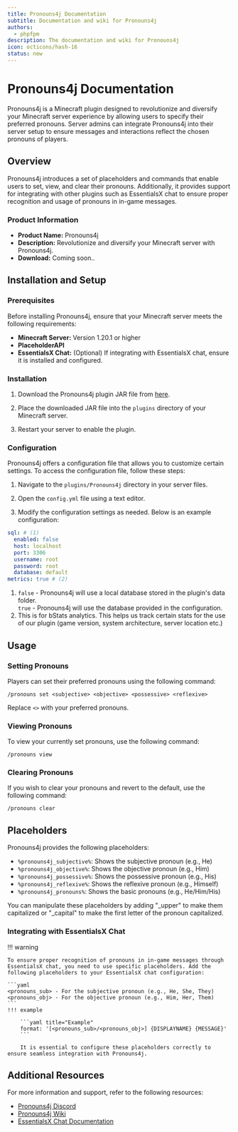 ```yaml
---
title: Pronouns4j Documentation
subtitle: Documentation and wiki for Pronouns4j
authors:
  - phpfpm
description: The documentation and wiki for Pronouns4j
icon: octicons/hash-16
status: new
---
```


# Pronouns4j Documentation

Pronouns4j is a Minecraft plugin designed to revolutionize and diversify your Minecraft server experience by allowing users to specify their preferred pronouns. Server admins can integrate Pronouns4j into their server setup to ensure messages and interactions reflect the chosen pronouns of players.

## Overview

Pronouns4j introduces a set of placeholders and commands that enable users to set, view, and clear their pronouns. Additionally, it provides support for integrating with other plugins such as EssentialsX chat to ensure proper recognition and usage of pronouns in in-game messages.

### Product Information

- **Product Name:** Pronouns4j
- **Description:** Revolutionize and diversify your Minecraft server with Pronouns4j.
- **Download:** Coming soon..

## Installation and Setup

### Prerequisites

Before installing Pronouns4j, ensure that your Minecraft server meets the following requirements:

- **Minecraft Server:** Version 1.20.1 or higher
- **PlaceholderAPI**
- **EssentialsX Chat:** (Optional) If integrating with EssentialsX chat, ensure it is installed and configured.

### Installation

1. Download the Pronouns4j plugin JAR file from [here](#).

2. Place the downloaded JAR file into the `plugins` directory of your Minecraft server.

3. Restart your server to enable the plugin.

### Configuration

Pronouns4j offers a configuration file that allows you to customize certain settings. To access the configuration file, follow these steps:

1. Navigate to the `plugins/Pronouns4j` directory in your server files.

2. Open the `config.yml` file using a text editor.

3. Modify the configuration settings as needed. Below is an example configuration:

```yaml
sql: # (1)
  enabled: false
  host: localhost
  port: 3306
  username: root
  password: root
  database: default
metrics: true # (2)
```

1. `false` - Pronouns4j will use a local database stored in the plugin's data folder.  
`true` - Pronouns4j will use the database provided in the configuration.
2. This is for bStats analytics. This helps us track certain stats for the use of our plugin (game version, system architecture, server location etc.)

## Usage

### Setting Pronouns

Players can set their preferred pronouns using the following command:

```
/pronouns set <subjective> <objective> <possessive> <reflexive>
```

Replace `<>` with your preferred pronouns.

### Viewing Pronouns

To view your currently set pronouns, use the following command:

```
/pronouns view
```

### Clearing Pronouns

If you wish to clear your pronouns and revert to the default, use the following command:

```
/pronouns clear
```
## Placeholders

Pronouns4j provides the following placeholders:

- `%pronouns4j_subjective%`: Shows the subjective pronoun (e.g., He)
- `%pronouns4j_objective%`: Shows the objective pronoun (e.g., Him)
- `%pronouns4j_possessive%`: Shows the possessive pronoun (e.g., His)
- `%pronouns4j_reflexive%`: Shows the reflexive pronoun (e.g., Himself)
- `%pronouns4j_pronouns%`: Shows the basic pronouns (e.g., He/Him/His)

You can manipulate these placeholders by adding "_upper" to make them capitalized or "_capital" to make the first letter of the pronoun capitalized.

### Integrating with EssentialsX Chat
!!! warning

    To ensure proper recognition of pronouns in in-game messages through EssentialsX chat, you need to use specific placeholders. Add the following placeholders to your EssentialsX chat configuration:
    
    ```yaml
    <pronouns_sub> - For the subjective pronoun (e.g., He, She, They)
    <pronouns_obj> - For the objective pronoun (e.g., Him, Her, Them)
    ```  
    !!! example

        ```yaml title="Example"
        format: '[<pronouns_sub>/<pronouns_obj>] {DISPLAYNAME} {MESSAGE}'
        ```
    
        It is essential to configure these placeholders correctly to ensure seamless integration with Pronouns4j.


## Additional Resources

For more information and support, refer to the following resources:

- [Pronouns4j Discord](https://discord.gg/gNTPAsJRZt)
- [Pronouns4j Wiki](https://bentodevelopment.github.io/docs/)
- [EssentialsX Chat Documentation](https://essentialsx.net/wiki/Home.html)
